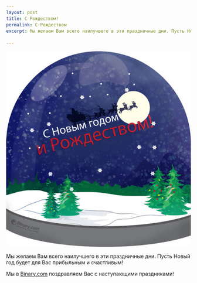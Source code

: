```yaml
---
layout: post
title: С Рождеством! 
permalink: С-Рождеством
excerpt: Мы желаем Вам всего наилучшего в эти праздничные дни. Пусть Новый год будет для Вас прибыльным и счастливым!

---
```


![](/post_images/9773508_orig.jpg)

Мы желаем Вам всего наилучшего в эти праздничные дни. Пусть Новый год будет для Вас прибыльным и счастливым!

Мы в [Binary.com](http://blog.binary.com/) поздравляем Вас с наступающими праздниками!
